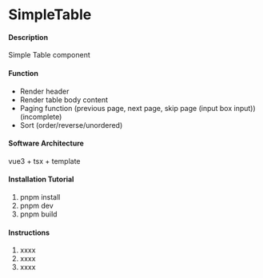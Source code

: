 # SimpleTable

#### Description
Simple Table component

#### Function
- Render header
- Render table body content
- Paging function (previous page, next page, skip page (input box input)) (incomplete)
- Sort (order/reverse/unordered)

#### Software Architecture
vue3 + tsx + template


#### Installation Tutorial

1.  pnpm install
2.  pnpm dev
3.  pnpm build

#### Instructions

1.  xxxx
2.  xxxx
3.  xxxx